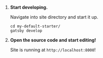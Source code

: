 1.  **Start developing.**

    Navigate into site directory and start it up.

    ```shell
    cd my-default-starter/
    gatsby develop
    ```

1.  **Open the source code and start editing!**

    Site is running at `http://localhost:8000`!
